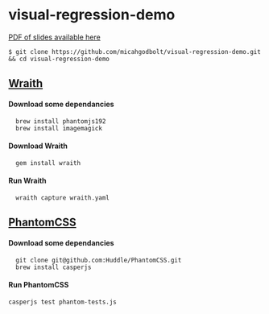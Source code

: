 # visual-regression-demo

[PDF of slides available here](https://drive.google.com/file/d/0Bx_8rNRP18Eha3lpMGUyWWxGSjg/view?usp=sharing)

```
$ git clone https://github.com/micahgodbolt/visual-regression-demo.git && cd visual-regression-demo
```

## [Wraith](https://github.com/BBC-News/wraith)


#### Download some dependancies
```
  brew install phantomjs192
  brew install imagemagick
```

#### Download Wraith
```
  gem install wraith
```

#### Run Wraith

```
  wraith capture wraith.yaml
```







## [PhantomCSS](https://github.com/Huddle/PhantomCSS)

#### Download some dependancies
```
  git clone git@github.com:Huddle/PhantomCSS.git
  brew install casperjs
```

#### Run PhantomCSS
```
casperjs test phantom-tests.js
```

